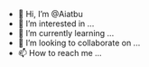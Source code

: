 - 👋 Hi, I’m @Aiatbu
- 👀 I’m interested in ...
- 🌱 I’m currently learning ...
- 💞️ I’m looking to collaborate on ...
- 📫 How to reach me ...

<!---
Aiatbu/Aiatbu is a ✨ special ✨ repository because its `README.md` (this file) appears on your GitHub profile.
You can click the Preview link to take a look at your changes.
--->
